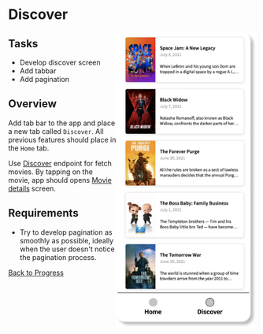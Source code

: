 # Discover

<img align="right" src="./assets/mockups/discover-screen.png" height="600">

## Tasks

- Develop discover screen
- Add tabbar
- Add pagination

## Overview

Add tab bar to the app and place a new tab called `Discover`. All previous features should place in the `Home` tab.

Use [Discover](https://developers.themoviedb.org/3/discover/movie-discover) endpoint for fetch movies. By tapping on the movie, app should opens [Movie details](./movie_details.md) screen.

## Requirements

- Try to develop pagination as smoothly as possible, ideally when the user doesn't notice the pagination process.

[Back to Progress](../README.md#progress)